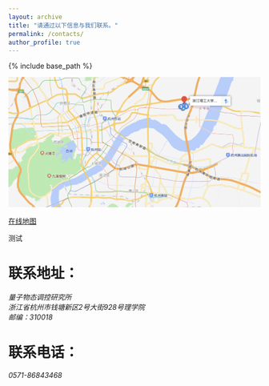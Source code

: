 ```yaml
---
layout: archive
title: "请通过以下信息与我们联系。"
permalink: /contacts/
author_profile: true
---
```


{% include base_path %}

<img src='/images/zstu_map.png' width='600' >

[在线地图](https://ditu.amap.com/place/B0FFJVSKAG "浙理工地图")

测试

联系地址：
======

<address>
  量子物态调控研究所<br />浙江省杭州市钱塘新区2号大街928号理学院<br />邮编：310018
</address>

联系电话：
======

<address>
  0571-86843468
</address>
